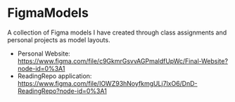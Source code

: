# FigmaModels

A collection of Figma models I have created through class assignments and personal projects as model layouts.

* Personal Website: https://www.figma.com/file/c9GkmrGsvvAGPmaldfUpWc/Final-Website?node-id=0%3A1
* ReadingRepo application: https://www.figma.com/file/IOWZ93hNoyfkmgULj7lxO6/DnD-ReadingRepo?node-id=0%3A1
